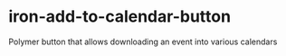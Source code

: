 # iron-add-to-calendar-button
Polymer button that allows downloading an event into various calendars
